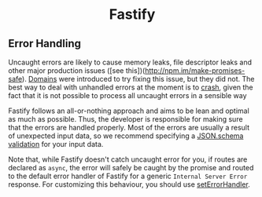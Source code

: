 <h1 align="center">Fastify</h1>

## Error Handling

Uncaught errors are likely to cause memory leaks, file descriptor leaks and other major production issues ([see this])(http://npm.im/make-promises-safe). [Domains](https://nodejs.org/en/docs/guides/domain-postmortem/) were introduced to try fixing this issue, but they did not. The best way to deal with unhandled errors at the moment is to [crash](https://nodejs.org/dist/latest-v8.x/docs/api/deprecations.html#deprecations_dep0018_unhandled_promise_rejections), given the fact that it is not possible to process all uncaught errors in a sensible way

Fastify follows an all-or-nothing approach and aims to be lean and optimal as much as possible. Thus, the developer is responsible for making sure that the errors are handled properly. Most of the errors are usually a result of unexpected input data, so we recommend specifying a [JSON.schema validation](https://github.com/fastify/fastify/blob/master/docs/Validation-and-Serialization.md) for your input data.

Note that, while Fastify doesn't catch uncaught error for you, if routes are declared as `async`, the error will safely be caught by the promise and routed to the default error handler of Fastify for a generic `Internal Server Error` response. For customizing this behaviour, you should use [setErrorHandler](https://github.com/fastify/fastify/blob/master/docs/Server.md#seterrorhandler).
